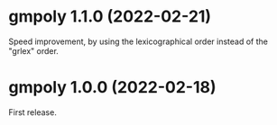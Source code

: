 # gmpoly 1.1.0 (2022-02-21)

Speed improvement, by using the lexicographical order instead of the "grlex" 
order.


# gmpoly 1.0.0 (2022-02-18)

First release.
